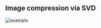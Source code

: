 
## Image compression via SVD


![example](https://github.com/theleywin/Image-Compression-using-SVD-/assets/123096717/3f43c632-4a3e-45d9-a8b9-0f3ccafcb16e)

